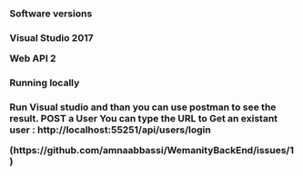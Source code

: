<h3>Software versions<h3>
  <p>Visual Studio 2017 </p>
  <p>Web API 2</p>
  
<h3>Running locally<h3>
  <p>Run Visual studio and than you can use postman to see the result.
  POST a User
  You can type the URL  to Get an existant user :
  http://localhost:55251/api/users/login </p>
(https://github.com/amnaabbassi/WemanityBackEnd/issues/1)


